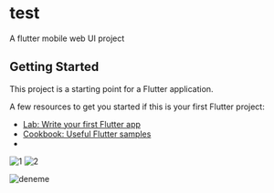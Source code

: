 # test

A flutter mobile web UI project

## Getting Started

This project is a starting point for a Flutter application.

A few resources to get you started if this is your first Flutter project:

- [Lab: Write your first Flutter app](https://flutter.dev/docs/get-started/codelab)
- [Cookbook: Useful Flutter samples](https://flutter.dev/docs/cookbook)
- 
![1](https://user-images.githubusercontent.com/62605922/117346217-226d5600-aeb0-11eb-9ac9-7f424158198b.png) ![2](https://user-images.githubusercontent.com/62605922/117346218-2305ec80-aeb0-11eb-92ff-5cff83a48aee.png)

![deneme](https://user-images.githubusercontent.com/62605922/117346222-2600dd00-aeb0-11eb-985d-0b561b2fd1eb.gif)

